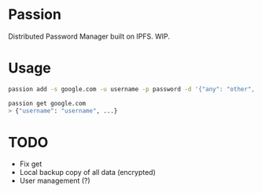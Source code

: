 # Passion

Distributed Password Manager built on IPFS. WIP.

# Usage

```bash
passion add -s google.com -u username -p password -d '{"any": "other", "json": "data"}'

passion get google.com
> {"username": "username", ...}
```

# TODO

- Fix get
- Local backup copy of all data (encrypted)
- User management (?)

